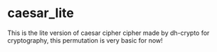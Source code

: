 # caesar_lite
This is the lite version of caesar cipher cipher made by dh-crypto for cryptography, this permutation is very basic for now! 
